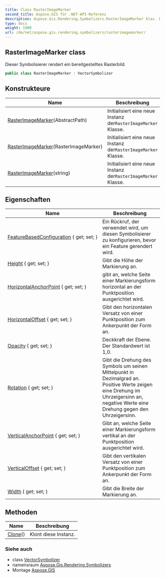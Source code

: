 ```yaml
---
title: Class RasterImageMarker
second_title: Aspose.GIS für .NET-API-Referenz
description: Aspose.Gis.Rendering.Symbolizers.RasterImageMarker klas. Dieser Symbolisierer rendert ein bereitgestelltes Rasterbild.
type: docs
weight: 1900
url: /de/net/aspose.gis.rendering.symbolizers/rasterimagemarker/
---
```

## RasterImageMarker class

Dieser Symbolisierer rendert ein bereitgestelltes Rasterbild.

```csharp
public class RasterImageMarker : VectorSymbolizer
```

## Konstrukteure

| Name | Beschreibung |
| --- | --- |
| [RasterImageMarker](rasterimagemarker/#constructor)(AbstractPath) | Initialisiert eine neue Instanz der`RasterImageMarker` Klasse. |
| [RasterImageMarker](rasterimagemarker/#constructor_1)(RasterImageMarker) | Initialisiert eine neue Instanz der`RasterImageMarker` Klasse. |
| [RasterImageMarker](rasterimagemarker/#constructor_2)(string) | Initialisiert eine neue Instanz der`RasterImageMarker` Klasse. |

## Eigenschaften

| Name | Beschreibung |
| --- | --- |
| [FeatureBasedConfiguration](../../aspose.gis.rendering.symbolizers/rasterimagemarker/featurebasedconfiguration/) { get; set; } | Ein Rückruf, der verwendet wird, um diesen Symbolisierer zu konfigurieren, bevor ein Feature gerendert wird. |
| [Height](../../aspose.gis.rendering.symbolizers/rasterimagemarker/height/) { get; set; } | Gibt die Höhe der Markierung an. |
| [HorizontalAnchorPoint](../../aspose.gis.rendering.symbolizers/rasterimagemarker/horizontalanchorpoint/) { get; set; } | gibt an, welche Seite einer Markierungsform horizontal an der Punktposition ausgerichtet wird. |
| [HorizontalOffset](../../aspose.gis.rendering.symbolizers/rasterimagemarker/horizontaloffset/) { get; set; } | Gibt den horizontalen Versatz von einer Punktposition zum Ankerpunkt der Form an. |
| [Opacity](../../aspose.gis.rendering.symbolizers/rasterimagemarker/opacity/) { get; set; } | Deckkraft der Ebene. Der Standardwert ist 1,0. |
| [Rotation](../../aspose.gis.rendering.symbolizers/rasterimagemarker/rotation/) { get; set; } | Gibt die Drehung des Symbols um seinen Mittelpunkt in Dezimalgrad an. Positive Werte zeigen eine Drehung im Uhrzeigersinn an, negative Werte eine Drehung gegen den Uhrzeigersinn. |
| [VerticalAnchorPoint](../../aspose.gis.rendering.symbolizers/rasterimagemarker/verticalanchorpoint/) { get; set; } | Gibt an, welche Seite einer Markierungsform vertikal an der Punktposition ausgerichtet wird. |
| [VerticalOffset](../../aspose.gis.rendering.symbolizers/rasterimagemarker/verticaloffset/) { get; set; } | Gibt den vertikalen Versatz von einer Punktposition zum Ankerpunkt der Form an. |
| [Width](../../aspose.gis.rendering.symbolizers/rasterimagemarker/width/) { get; set; } | Gibt die Breite der Markierung an. |

## Methoden

| Name | Beschreibung |
| --- | --- |
| [Clone](../../aspose.gis.rendering.symbolizers/rasterimagemarker/clone/)() | Klont diese Instanz. |

### Siehe auch

* class [VectorSymbolizer](../vectorsymbolizer/)
* namensraum [Aspose.Gis.Rendering.Symbolizers](../../aspose.gis.rendering.symbolizers/)
* Montage [Aspose.GIS](../../)



